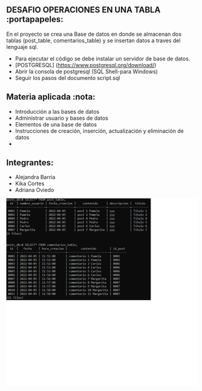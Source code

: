## DESAFIO OPERACIONES EN UNA TABLA :portapapeles:
En el proyecto se crea una Base de datos en donde se almacenan dos tablas (post_table, comentarios_table) y se insertan datos a traves del lenguaje sql.
- Para ejecutar el código se debe instalar un servidor de base de datos.
- [POSTGRESQL] (https://www.postgresql.org/download/)
- Abrir la consola de postgresql (SQL Shell-para Windows)
- Seguir los pasos del documento script.sql
## Materia aplicada :nota:
- Introducción a las bases de datos
- Administrar usuario y bases de datos
- Elementos de una base de datos
- Instrucciones de creación, inserción, actualización y eliminación de datos
-
## Integrantes:
- Alejandra Barria
- Kika Cortes
- Adriana Oviedo

![](https://github.com/aleyire/operaciones-en-una-tabla/blob/main/img/preview.png)
